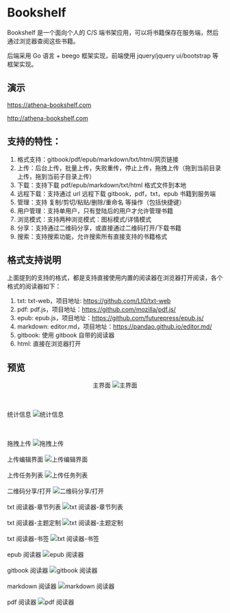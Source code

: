 # Bookshelf

Bookshelf 是一个面向个人的 C/S 端书架应用，可以将书籍保存在服务端，然后通过浏览器查阅这些书籍。

后端采用 Go 语言 + beego 框架实现，前端使用 jquery/jquery ui/bootstrap 等框架实现。

## 演示
https://athena-bookshelf.com

http://athena-bookshelf.com


## 支持的特性：
1. 格式支持：gitbook/pdf/epub/markdown/txt/html/网页链接
2. 上传：后台上传，批量上传，失败重传，停止上传，拖拽上传（拖到当前目录上传，拖到当前子目录上传）
3. 下载：支持下载 pdf/epub/markdown/txt/html 格式文件到本地
4. 远程下载：支持通过 url 远程下载 gitbook，pdf，txt，epub 书籍到服务端
5. 管理：支持 复制/剪切/粘贴/删除/重命名 等操作（包括快捷键）
6. 用户管理：支持单用户，只有登陆后的用户才允许管理书籍
7. 浏览模式：支持两种浏览模式：图标模式/详情模式
8. 分享：支持通过二维码分享，或直接通过二维码打开/下载书籍
9. 搜索：支持搜索功能，允许搜索所有直接支持的书籍格式

## 格式支持说明
上面提到的支持的格式，都是支持直接使用内置的阅读器在浏览器打开阅读，各个格式的阅读器如下：
1. txt: txt-web，项目地址: https://github.com/Lt0/txt-web
2. pdf: pdf.js，项目地址：https://github.com/mozilla/pdf.js/
3. epub: epub.js，项目地址：https://github.com/futurepress/epub.js/
4. markdown: editor.md，项目地址：https://pandao.github.io/editor.md/
5. gitbook: 使用 gitbook 自带的阅读器
6. html: 直接在浏览器打开


## 预览
<p align="center">
  主界面
  <img src="https://github.com/Lt0/bookshelf/blob/master/docs/main.png" alt="主界面" title="主界面" />
  
  <br>
  <br>
  统计信息
  <img src="https://github.com/Lt0/bookshelf/blob/master/docs/stat.png" alt="统计信息" title="统计信息" />
  
  <br>
  <br>
  拖拽上传
  <img src="https://github.com/Lt0/bookshelf/blob/master/docs/upload-drag.png" alt="拖拽上传" title="拖拽上传" />
  
  <br>
  <br>
  上传编辑界面
  <img src="https://github.com/Lt0/bookshelf/blob/master/docs/upload-confirm.png" alt="上传编辑界面" title="上传编辑界面" />
  
  <br>
  <br>
  上传任务列表
  <img src="https://github.com/Lt0/bookshelf/blob/master/docs/upload-task.png" alt="上传任务列表" title="上传任务列表" />
  
  <br>
  <br>
  二维码分享/打开
  <img src="https://github.com/Lt0/bookshelf/blob/master/docs/qrcode.png" alt="二维码分享/打开" title="二维码分享/打开" />
  
  <br>
  <br>
  txt 阅读器-章节列表
  <img src="https://github.com/Lt0/bookshelf/blob/master/docs/reader-txt-1.png" alt="txt 阅读器-章节列表" title="txt 阅读器-章节列表" />
  
  <br>
  <br>
  txt 阅读器-主题定制
  <img src="https://github.com/Lt0/bookshelf/blob/master/docs/reader-txt-2.png" alt="txt 阅读器-主题定制" title="txt 阅读器-主题定制" />
  
  <br>
  <br>
  txt 阅读器-书签
  <img src="https://github.com/Lt0/bookshelf/blob/master/docs/reader-txt-3.png" alt="txt 阅读器-书签" title="txt 阅读器-书签" />
  
  <br>
  <br>
  epub 阅读器
  <img src="https://github.com/Lt0/bookshelf/blob/master/docs/reader-epub.png" alt="epub 阅读器" title="epub 阅读器" />
  
  <br>
  <br>
  gitbook 阅读器
  <img src="https://github.com/Lt0/bookshelf/blob/master/docs/reader-gitbook.png" alt="gitbook 阅读器" title="gitbook 阅读器" />
  
  <br>
  <br>
  markdown 阅读器
  <img src="https://github.com/Lt0/bookshelf/blob/master/docs/reader-markdown.png" alt="markdown 阅读器" title="markdown 阅读器" />
  
  <br>
  <br>
  pdf 阅读器
  <img src="https://github.com/Lt0/bookshelf/blob/master/docs/reader-pdf.png" alt="pdf 阅读器" title="pdf 阅读器" />
</p>


